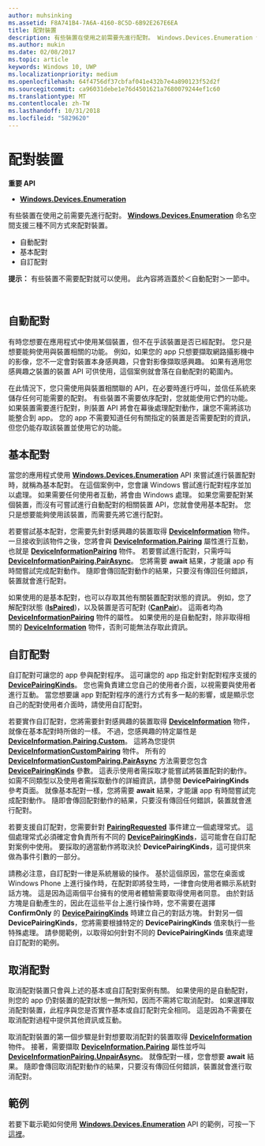 ```yaml
---
author: muhsinking
ms.assetid: F8A741B4-7A6A-4160-8C5D-6B92E267E6EA
title: 配對裝置
description: 有些裝置在使用之前需要先進行配對。 Windows.Devices.Enumeration 命名空間支援三種不同方式來配對裝置。
ms.author: mukin
ms.date: 02/08/2017
ms.topic: article
keywords: Windows 10, UWP
ms.localizationpriority: medium
ms.openlocfilehash: 64f4756df37cbfaf041e432b7e4a890123f52d2f
ms.sourcegitcommit: ca96031debe1e76d4501621a7680079244ef1c60
ms.translationtype: MT
ms.contentlocale: zh-TW
ms.lasthandoff: 10/31/2018
ms.locfileid: "5829620"
---
```

# <a name="pair-devices"></a>配對裝置



**重要 API**

- [**Windows.Devices.Enumeration**](https://docs.microsoft.com/en-us/uwp/api/Windows.Devices.Enumeration)

有些裝置在使用之前需要先進行配對。 [**Windows.Devices.Enumeration**](https://msdn.microsoft.com/library/windows/apps/BR225459) 命名空間支援三種不同方式來配對裝置。

-   自動配對
-   基本配對
-   自訂配對

**提示：** 有些裝置不需要配對就可以使用。 此內容將涵蓋於＜自動配對＞一節中。

 

## <a name="automatic-pairing"></a>自動配對


有時您想要在應用程式中使用某個裝置，但不在乎該裝置是否已經配對。 您只是想要能夠使用與裝置相關的功能。 例如，如果您的 app 只想要擷取網路攝影機中的影像，您不一定會對裝置本身感興趣，只會對影像擷取感興趣。 如果有適用您感興趣之裝置的裝置 API 可供使用，這個案例就會落在自動配對的範圍內。

在此情況下，您只需使用與裝置相關聯的 API，在必要時進行呼叫，並信任系統來儲存任何可能需要的配對。 有些裝置不需要依序配對，您就能使用它們的功能。 如果裝置需要進行配對，則裝置 API 將會在幕後處理配對動作，讓您不需將該功能整合到 app。 您的 app 不需要知道任何有關指定的裝置是否需要配對的資訊，但您仍能存取該裝置並使用它的功能。

## <a name="basic-pairing"></a>基本配對


當您的應用程式使用 [**Windows.Devices.Enumeration**](https://msdn.microsoft.com/library/windows/apps/BR225459) API 來嘗試進行裝置配對時，就稱為基本配對。 在這個案例中，您會讓 Windows 嘗試進行配對程序並加以處理。 如果需要任何使用者互動，將會由 Windows 處理。 如果您需要配對某個裝置，而沒有可嘗試進行自動配對的相關裝置 API，您就會使用基本配對。 您只是想要能夠使用該裝置，而需要先將它進行配對。

若要嘗試基本配對，您需要先針對感興趣的裝置取得 [**DeviceInformation**](https://msdn.microsoft.com/library/windows/apps/BR225393) 物件。 一旦接收到該物件之後，您將會與 [**DeviceInformation.Pairing**](https://msdn.microsoft.com/library/windows/apps/windows.devices.enumeration.deviceinformation.pairing.aspx) 屬性進行互動，也就是 [**DeviceInformationPairing**](https://msdn.microsoft.com/library/windows/apps/windows.devices.enumeration.deviceinformation.pairing.aspx) 物件。 若要嘗試進行配對，只需呼叫 [**DeviceInformationPairing.PairAsync**](https://msdn.microsoft.com/library/windows/apps/mt608800)。 您將需要 **await** 結果，才能讓 app 有時間嘗試完成配對動作。 隨即會傳回配對動作的結果，只要沒有傳回任何錯誤，裝置就會進行配對。

如果使用的是基本配對，也可以存取其他有關裝置配對狀態的資訊。 例如，您了解配對狀態 ([**IsPaired**](https://docs.microsoft.com/en-us/uwp/api/Windows.Devices.Enumeration.DeviceInformationPairing.IsPaired))，以及裝置是否可配對 ([**CanPair**](https://docs.microsoft.com/en-us/uwp/api/Windows.Devices.Enumeration.DeviceInformationPairing.CanPair))。 這兩者均為 [**DeviceInformationPairing**](https://msdn.microsoft.com/library/windows/apps/windows.devices.enumeration.deviceinformation.pairing.aspx) 物件的屬性。 如果使用的是自動配對，除非取得相關的 [**DeviceInformation**](https://msdn.microsoft.com/library/windows/apps/BR225393) 物件，否則可能無法存取此資訊。

## <a name="custom-pairing"></a>自訂配對


自訂配對可讓您的 app 參與配對程序。 這可讓您的 app 指定針對配對程序支援的 [**DevicePairingKinds**](https://msdn.microsoft.com/library/windows/apps/Mt608808)。 您也需負責建立您自己的使用者介面，以視需要與使用者進行互動。 當您想要讓 app 對配對程序的進行方式有多一點的影響，或是顯示您自己的配對使用者介面時，請使用自訂配對。

若要實作自訂配對，您將需要針對感興趣的裝置取得 [**DeviceInformation**](https://msdn.microsoft.com/library/windows/apps/BR225393) 物件，就像在基本配對時所做的一樣。 不過，您感興趣的特定屬性是 [**DeviceInformation.Pairing.Custom**](https://msdn.microsoft.com/library/windows/apps/windows.devices.enumeration.deviceinformationpairing.custom.aspx)。 這將為您提供 [**DeviceInformationCustomPairing**](https://msdn.microsoft.com/library/windows/apps/windows.devices.enumeration.deviceinformationcustompairing.aspx) 物件。 所有的 [**DeviceInformationCustomPairing.PairAsync**](https://msdn.microsoft.com/library/windows/apps/windows.devices.enumeration.deviceinformationcustompairing.pairasync.aspx) 方法需要您包含 [**DevicePairingKinds**](https://msdn.microsoft.com/library/windows/apps/Mt608808) 參數。 這表示使用者需採取才能嘗試將裝置配對的動作。 如需不同類型以及使用者需採取動作的詳細資訊，請參閱 **DevicePairingKinds** 參考頁面。 就像基本配對一樣，您將需要 **await** 結果，才能讓 app 有時間嘗試完成配對動作。 隨即會傳回配對動作的結果，只要沒有傳回任何錯誤，裝置就會進行配對。

若要支援自訂配對，您需要針對 [**PairingRequested**](https://msdn.microsoft.com/library/windows/apps/windows.devices.enumeration.deviceinformationcustompairing.pairingrequested.aspx) 事件建立一個處理常式。 這個處理常式必須確定會負責所有不同的 [**DevicePairingKinds**](https://msdn.microsoft.com/library/windows/apps/Mt608808)，這可能會在自訂配對案例中使用。 要採取的適當動作將取決於 **DevicePairingKinds**，這可提供來做為事件引數的一部分。

請務必注意，自訂配對一律是系統層級的操作。 基於這個原因，當您在桌面或 Windows Phone 上進行操作時，在配對即將發生時，一律會向使用者顯示系統對話方塊。 這是因為這兩個平台擁有的使用者體驗需要取得使用者同意。 由於對話方塊是自動產生的，因此在這些平台上進行操作時，您不需要在選擇 **ConfirmOnly** 的 [**DevicePairingKinds**](https://msdn.microsoft.com/library/windows/apps/Mt608808) 時建立自己的對話方塊。 針對另一個 **DevicePairingKinds**，您將需要根據特定的 **DevicePairingKinds** 值來執行一些特殊處理。 請參閱範例，以取得如何針對不同的 **DevicePairingKinds** 值來處理自訂配對的範例。

## <a name="unpairing"></a>取消配對


取消配對裝置只會與上述的基本或自訂配對案例有關。 如果使用的是自動配對，則您的 app 仍對裝置的配對狀態一無所知，因而不需將它取消配對。 如果選擇取消配對裝置，此程序與您是否實作基本或自訂配對完全相同。 這是因為不需要在取消配對過程中提供其他資訊或互動。

取消配對裝置的第一個步驟是針對想要取消配對的裝置取得 [**DeviceInformation**](https://msdn.microsoft.com/library/windows/apps/BR225393) 物件。 接著，需要擷取 [**DeviceInformation.Pairing**](https://msdn.microsoft.com/library/windows/apps/windows.devices.enumeration.deviceinformation.pairing.aspx) 屬性並呼叫 [**DeviceInformationPairing.UnpairAsync**](https://msdn.microsoft.com/library/windows/apps/windows.devices.enumeration.deviceinformationpairing.unpairasync)。 就像配對一樣，您會想要 **await** 結果。 隨即會傳回取消配對動作的結果，只要沒有傳回任何錯誤，裝置就會進行取消配對。

## <a name="sample"></a>範例


若要下載示範如何使用 [**Windows.Devices.Enumeration**](https://msdn.microsoft.com/library/windows/apps/BR225459) API 的範例，可按一下[這裡](http://go.microsoft.com/fwlink/?LinkID=620536)。

 

 
